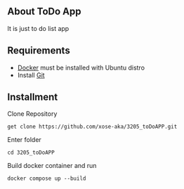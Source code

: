 

## About ToDo App

It is just to do list app

## Requirements

- [Docker](https://www.docker.com/) must be installed with Ubuntu distro
- Install [Git](https://git-scm.com/)

## Installment

Clone Repository
```
get clone https://github.com/xose-aka/3205_toDoAPP.git
```

Enter folder
```
cd 3205_toDoAPP
```

Build docker container and run
```
docker compose up --build
```



